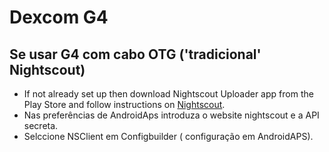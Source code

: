 # Dexcom G4

## Se usar G4 com cabo OTG ('tradicional' Nightscout)

- If not already set up then download Nightscout Uploader app from the Play Store and follow instructions on [Nightscout](https://nightscout.github.io/).
- Nas preferências de AndroidAps introduza o website nightscout e a API secreta.
- Selccione NSClient em Configbuilder ( configuração em AndroidAPS).
